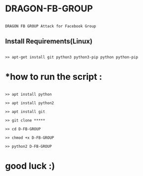 # DRAGON-FB-GROUP

```

DRAGON FB GROUP Attack for Facebook Group

```

## Install Requirements(Linux)

```

>> apt-get install git python3 python3-pip python python-pip

```

# *how to run the script :  

```

>> apt install python

>> apt install python2

>> apt install git

>> git clone *****

>> cd D-FB-GROUP

>> chmod +x D-FB-GROUP

>> python2 D-FB-GROUP

```

# good luck  :)
